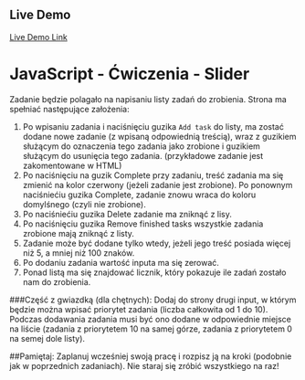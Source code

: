 ##  Live Demo

<a href="http://www.dnamyslak.pl/_projects/todo/" target="_blank">Live Demo Link</a>


# JavaScript - Ćwiczenia - Slider

Zadanie będzie polagało na napisaniu listy zadań do zrobienia. Strona ma spełniać następujące założenia:

1. Po wpisaniu zadania i naciśnięciu guzika ```Add task``` do listy, ma zostać dodane nowe zadanie (z wpisaną odpowiednią treścią), wraz z guzikiem służącym do oznaczenia tego zadania jako zrobione i guzikiem służącym do usunięcia tego zadania. (przykładowe zadanie jest zakomentowane w HTML)
2. Po naciśnięciu na guzik Complete przy zadaniu, treść zadania ma się zmienić na kolor czerwony (jeżeli zadanie jest zrobione). Po ponownym naciśniećiu guzika Complete, zadanie znowu wraca do koloru domylśnego (czyli nie zrobione).
3. Po naciśniećiu guzika Delete zadanie ma zniknąć z lisy.
4. Po naciśnięciu guzika Remove finished tasks wszystkie zadania zrobione mają zniknąć z listy.
5. Zadanie może być dodane tylko wtedy, jeżeli jego treść posiada więcej niż 5, a mniej niż 100 znaków.
6. Po dodaniu zadania wartość inputa ma się zerować.
7. Ponad listą ma się znajdować licznik, który pokazuje ile zadań zostało nam do zrobienia.

###Część z gwiazdką (dla chętnych):
Dodaj do strony drugi input, w którym będzie można wpisać priorytet zadania (liczba całkowita od 1 do 10).
Podczas dodawania zadania musi być ono dodane w odpowiednie miejsce na liście (zadania z priorytetem 10 na samej górze, zadania z priorytetem 0 na semej dole listy).


##Pamiętaj:
Zaplanuj wcześniej swoją pracę i rozpisz ją na kroki (podobnie jak w poprzednich zadaniach).
Nie staraj się zróbić wszystkiego na raz!
